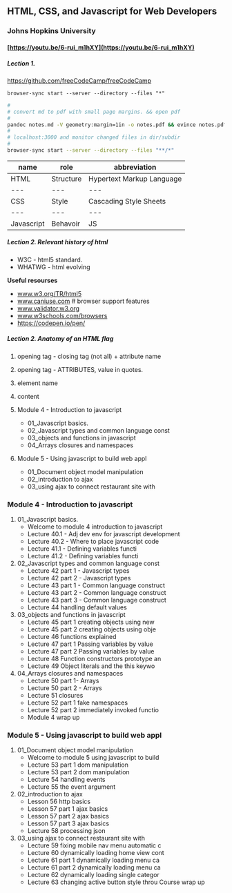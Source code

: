 
## HTML, CSS, and Javascript for Web Developers 
### Johns Hopkins University
#### [https://youtu.be/6-rui_m1hXY](https://youtu.be/6-rui_m1hXY)

##### Lection 1.

https://github.com/freeCodeCamp/freeCodeCamp

`browser-sync start --server --directory --files "*"`

```bash
#
# convert md to pdf with small page margins. && open pdf 
#
pandoc notes.md -V geometry:margin=1in -o notes.pdf && evince notes.pdf
#
# localhost:3000 and monitor changed files in dir/subdir
#
browser-sync start --server --directory --files "**/*"
```


name | role | abbreviation
--- | --- | ---
HTML | Structure | Hypertext Markup Language
--- | --- | ---
CSS | Style | Cascading Style Sheets 
--- | --- | ---
Javascript | Behavoir |  JS

##### Lection 2. Relevant history of html
- W3C - html5 standard.
- WHATWG - html evolving

**Useful resourses**

- www.w3.org/TR/html5
- www.caniuse.com  # browser support features
- www.validator.w3.org
- www.w3schools.com/browsers
- https://codepen.io/pen/

##### Lection 2. Anatomy of an HTML flag
1. opening tag - closing tag (not all) + 
attribute name
2. opening tag - ATTRIBUTES, value in quotes.
3. element name
4. content



4. Module 4 - Introduction to javascript
    - 01_Javascript basics.
    - 02_Javascript types and common language const
    - 03_objects and functions in javascript
    - 04_Arrays closures and namespaces
5. Module 5 - Using javascript to build web appl 
    - 01_Document object model manipulation
    - 02_introduction to ajax
    - 03_using ajax to connect restaurant site with



<!--<div style="page-break-after: always;"></div>-->


### Module 4 - Introduction to javascript
1. 01_Javascript basics.
   - Welcome to module 4 introduction to javascript
   - Lecture 40.1 - Adj dev env for javascript development
   - Lecture 40.2 - Where to place javascript code
   - Lecture 41.1 - Defining variables functi 
   - Lecture 41.2 - Defining variables functi
2. 02_Javascript types and common language const
   - Lecture 42 part 1 - Javascript types
   - Lecture 42 part 2 - Javascript types
   - Lecture 43 part 1 - Common language construct
   - Lecture 43 part 2 - Common language construct
   - Lecture 43 part 3 - Common language construct
   - Lecture 44 handling default values
3. 03_objects and functions in javascript
   - Lecture 45 part 1 creating objects using new
   - Lecture 45 part 2 creating objects using obje
   - Lecture 46 functions explained
   - Lecture 47 part 1 Passing variables by value
   - Lecture 47 part 2 Passing variables by value
   - Lecture 48 Function constructors prototype an
   - Lecture 49 Object literals and the this keywo
4. 04_Arrays closures and namespaces
   - Lecture 50 part 1- Arrays
   - Lecture 50 part 2 - Arrays
   - Lecture 51 closures
   - Lecture 52 part 1 fake namespaces
   - Lecture 52 part 2 immediately invoked functio
   - Module 4 wrap up

### Module 5 - Using javascript to build web appl 
1. 01_Document object model manipulation
   - Welcome to module 5 using javascript to build
   - Lecture 53 part 1 dom manipulation
   - Lecture 53 part 2 dom manipulation
   - Lecture 54 handling events
   - Lecture 55 the event argument
2. 02_introduction to ajax
   - Lesson 56 http basics
   - Lesson 57 part 1 ajax basics
   - Lesson 57 part 2 ajax basics
   - Lesson 57 part 3 ajax basics
   - Lecture 58 processing json
3. 03_using ajax to connect restaurant site with
   - Lecture 59 fixing mobile nav menu automatic c
   - Lecture 60 dynamically loading home view cont
   - Lecture 61 part 1 dynamically loading menu ca
   - Lecture 61 part 2 dynamically loading menu ca
   - Lecture 62 dynamically loading single categor
   - Lecture 63 changing active button style throu
Course wrap up
